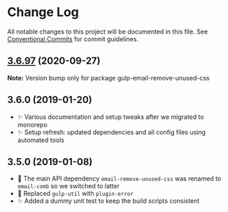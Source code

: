 # Change Log

All notable changes to this project will be documented in this file.
See [Conventional Commits](https://conventionalcommits.org) for commit guidelines.

## [3.6.97](https://gitlab.com/codsen/codsen/compare/gulp-email-remove-unused-css@3.6.96...gulp-email-remove-unused-css@3.6.97) (2020-09-27)

**Note:** Version bump only for package gulp-email-remove-unused-css





## 3.6.0 (2019-01-20)

- ✨ Various documentation and setup tweaks after we migrated to monorepo
- ✨ Setup refresh: updated dependencies and all config files using automated tools

## 3.5.0 (2019-01-08)

- 🔧 The main API dependency `email-remove-unused-css` was renamed to `email-comb` so we switched to latter
- 🔧 Replaced `gulp-util` with `plugin-error`
- ✨ Added a dummy unit test to keep the build scripts consistent

